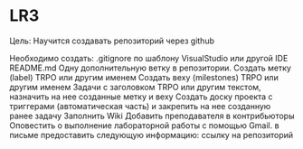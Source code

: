 # LR3
Цель: Научится создавать репозиторий через github

Необходимо создать:
.gitignore по шаблону VisualStudio или другой IDE 
README.md 
Одну дополнительную ветку в репозитории. 
Создать метку (label) TRPO или другим именем 
Создать веху (milestones) TRPO или другим именем 
Задачи с заголовком TRPO или другим текстом, назначить на нее созданные метку и веху 
Создать доску проекта с триггерами (автоматическая часть) и закрепить на нее созданную ранее задачу 
Заполнить Wiki 
Добавить преподавателя в контрибьюторы 
Оповестить о выполнение лабораторной работы c помощью Gmail. в письме предоставить следующую информацию:
ссылку на репозиторий
